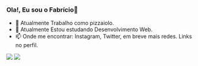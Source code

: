 ### Ola!, Eu sou o Fabrício👋
- 🔭 Atualmente Trabalho como pizzaiolo.
- 🌱 Atualmente Estou estudando Desenvolvimento Web.
- 📫 Onde me encontrar: Instagram, Twitter, em breve mais redes. Links no perfil.


<div> 
  <a href="https://instagram.com/thulipha_" target="_blank"><img src="https://img.shields.io/badge/-Instagram-%23E4405F?style=for-the-badge&logo=instagram&logoColor=white" target="_blank"></a>
    <a href = "mailto:thulikitotrabalho@gmail.com"><img src="https://img.shields.io/badge/-Gmail-%23333?style=for-the-badge&logo=gmail&logoColor=white" target="_blank"></a>
</div>

